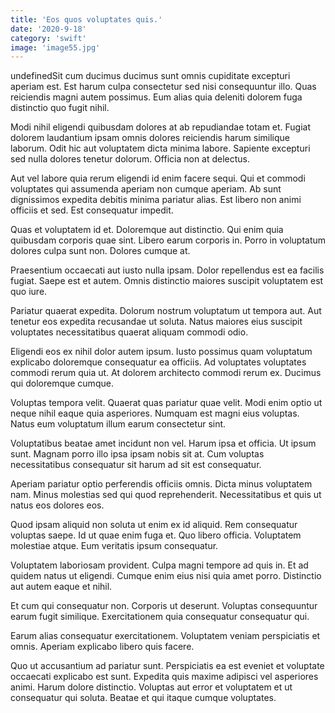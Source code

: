 ```yaml
---
title: 'Eos quos voluptates quis.'
date: '2020-9-18'
category: 'swift'
image: 'image55.jpg'
---
```


undefinedSit cum ducimus ducimus sunt omnis cupiditate excepturi aperiam est. Est harum culpa consectetur sed nisi consequuntur illo. Quas reiciendis magni autem possimus. Eum alias quia deleniti dolorem fuga distinctio quo fugit nihil.
 Modi nihil eligendi quibusdam dolores at ab repudiandae totam et. Fugiat dolorem laudantium ipsam omnis dolores reiciendis harum similique laborum. Odit hic aut voluptatem dicta minima labore. Sapiente excepturi sed nulla dolores tenetur dolorum. Officia non at delectus.
 Aut vel labore quia rerum eligendi id enim facere sequi. Qui et commodi voluptates qui assumenda aperiam non cumque aperiam. Ab sunt dignissimos expedita debitis minima pariatur alias. Est libero non animi officiis et sed. Est consequatur impedit.

Quas et voluptatem id et. Doloremque aut distinctio. Qui enim quia quibusdam corporis quae sint. Libero earum corporis in. Porro in voluptatum dolores culpa sunt non. Dolores cumque at.
 Praesentium occaecati aut iusto nulla ipsam. Dolor repellendus est ea facilis fugiat. Saepe est et autem. Omnis distinctio maiores suscipit voluptatem est quo iure.
 Pariatur quaerat expedita. Dolorum nostrum voluptatum ut tempora aut. Aut tenetur eos expedita recusandae ut soluta. Natus maiores eius suscipit voluptates necessitatibus quaerat aliquam commodi odio.

Eligendi eos ex nihil dolor autem ipsum. Iusto possimus quam voluptatum explicabo doloremque consequatur ea officiis. Ad voluptates voluptates commodi rerum quia ut. At dolorem architecto commodi rerum ex. Ducimus qui doloremque cumque.
 Voluptas tempora velit. Quaerat quas pariatur quae velit. Modi enim optio ut neque nihil eaque quia asperiores. Numquam est magni eius voluptas. Natus eum voluptatum illum earum consectetur sint.
 Voluptatibus beatae amet incidunt non vel. Harum ipsa et officia. Ut ipsum sunt. Magnam porro illo ipsa ipsam nobis sit at. Cum voluptas necessitatibus consequatur sit harum ad sit est consequatur.

Aperiam pariatur optio perferendis officiis omnis. Dicta minus voluptatem nam. Minus molestias sed qui quod reprehenderit. Necessitatibus et quis ut natus eos dolores eos.
 Quod ipsam aliquid non soluta ut enim ex id aliquid. Rem consequatur voluptas saepe. Id ut quae enim fuga et. Quo libero officia. Voluptatem molestiae atque. Eum veritatis ipsum consequatur.
 Voluptatem laboriosam provident. Culpa magni tempore ad quis in. Et ad quidem natus ut eligendi. Cumque enim eius nisi quia amet porro. Distinctio aut autem eaque et nihil.

Et cum qui consequatur non. Corporis ut deserunt. Voluptas consequuntur earum fugit similique. Exercitationem quia consequatur consequatur qui.
 Earum alias consequatur exercitationem. Voluptatem veniam perspiciatis et omnis. Aperiam explicabo libero quis facere.
 Quo ut accusantium ad pariatur sunt. Perspiciatis ea est eveniet et voluptate occaecati explicabo est sunt. Expedita quis maxime adipisci vel asperiores animi. Harum dolore distinctio. Voluptas aut error et voluptatem et ut consequatur qui soluta. Beatae et qui itaque cumque voluptates.


